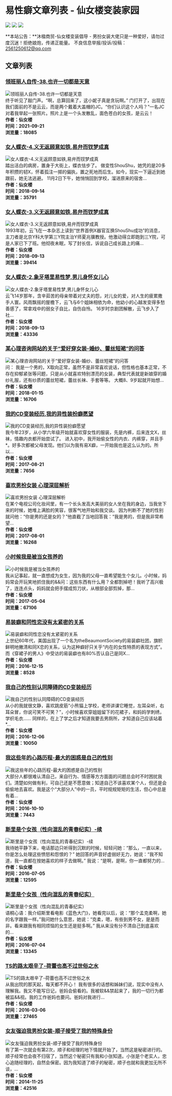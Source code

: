 # 易性癖文章列表 - 仙女楼变装家园

![](/wp-content/uploads/cdts/bianzhuang2.jpg) ![](/wp-content/uploads/cdts/bianzhuang2.jpg) ![](/wp-content/uploads/cdts/bianzhuang2.jpg)

**本站公告：**沐楹商贸-仙女楼变装倡导 - 男扮女装大佬只是一种爱好，请勿过度沉迷！拒绝娘炮，传递正能量。 不良信息举报/投诉/投稿：2561250612@qq.com

## 文章列表

### [领班丽人自传-38.也许一切都是天意](https://www.xiannvlou.cn/10097.html)
![领班丽人自传-38.也许一切都是天意](https://www.xiannvlou.cn/wp-content/uploads/2021/09/6631645009306806946-220x150.jpg)  
终于听见了敲门声。“啊，总算回来了，这小妮子真是贪玩啊。” 门打开了，出现在我们面前的不是云云，而是两个戴着大盖帽的JC。“你们认识这个人吗？”一名JC对着我举起一张照片。照片上是一个头发散乱，面色苍白的女孩，是云云！  
**作者：仙女楼**  
**时间：2021-09-21**  
**浏览量：18085**

### [女人蝶衣-4.义无返顾意如铁,易弁而钗梦成真](https://www.xiannvlou.cn/8709.html)
![女人蝶衣-4.义无返顾意如铁,易弁而钗梦成真](https://www.xiannvlou.cn/wp-content/uploads/2018/09/1602110747dea563421d48f39e-220x150.jpg)  
踏出洁白的病房，置身于大街上，蝶衣怯步了。 做变性ShouShu，她凭的是20多年积攒的韧X，怀着孤注一掷的偏执，置之死地而后生。如今，现实一下逼近到她跟前，她无法逃避。 11月2日下午，她悄悄回到学校，溜进原来的宿舍...  
**作者：仙女楼**  
**时间：2018-09-14**  
**浏览量：35791**

### [女人蝶衣-3.义无返顾意如铁,易弁而钗梦成真](https://www.xiannvlou.cn/8706.html)
![女人蝶衣-3.义无返顾意如铁,易弁而钗梦成真](https://www.xiannvlou.cn/wp-content/uploads/2018/09/160211074624da743eaa05202a-220x150.jpg)  
1993年初，云飞在一本杂志上读到“世界首例X器官互换ShouShu成功”的消息，主刀者是北京Y科大学第三Y院主治Y师夏兆骥教授。他激动得立即跑到三Y院，可是人家已下了班。他彻夜未眠，写了封长信，诉说自己成长路上的痛...  
**作者：仙女楼**  
**时间：2018-09-13**  
**浏览量：39414**

### [女人蝶衣-2.象牙塔里易性梦,男儿身怀女儿心](https://www.xiannvlou.cn/8703.html)
![女人蝶衣-2.象牙塔里易性梦,男儿身怀女儿心](https://www.xiannvlou.cn/wp-content/uploads/2018/09/1602110746a4e2d99fbc53b26e-220x150.jpg)  
云飞14岁那年，含辛茹苦的母亲带着对丈夫的怨，对儿女的爱，对人生的疲累撒手人寰。风雨飘摇的屋檐下，云飞与6个姐妹相依为命，他幼小的心越发变得多愁善感了，常拿戏中的弱女子自比，自伤自怜。 16岁时京剧团解散，云飞步入了社...  
**作者：仙女楼**  
**时间：2018-09-13**  
**浏览量：43336**

### [某心理咨询网站的关于“爱好穿女装-婚纱、蕾丝短裙”的问答](https://www.xiannvlou.cn/7260.html)
![某心理咨询网站的关于“爱好穿女装-婚纱、蕾丝短裙”的问答](https://www.xiannvlou.cn/wp-content/uploads/2018/01/17504_2391402_342121-220x150.jpg)  
问： 我是一个男的，X取向正常，虽然不是非常喜欢说话，但性格也基本正常，不存在抑郁紧张等问题，只是从小就喜欢特别漂亮的女装，典型代表就是新娘穿的婚纱礼服，还有纱质的蕾丝短裙，蕾丝长袜、手套等等。 大概8、9岁起就开始想...  
**作者：仙女楼**  
**时间：2018-01-15**  
**浏览量：16706**

### [我的CD变装经历,我的异性装扮癖愿望](https://www.xiannvlou.cn/6287.html)
![我的CD变装经历,我的异性装扮癖愿望](https://www.xiannvlou.cn/wp-content/uploads/2017/08/ghtvr34433ff-220x150.jpg)  
我今年23岁，从小学六年级开始就喜欢穿女性的服装，先是内裤，后来连文X，丝袜，情趣内衣都开始尝试了。 进入初中，我开始偷女性的内衣、内裤穿，并且手\*。好多次都被父母发现。他们以为我有易X癖，一开始我也是这么认为的。所以...  
**作者：仙女楼**  
**时间：2017-08-21**  
**浏览量：7656**

### [喜欢男扮女装 心理深层解析](https://www.xiannvlou.cn/6131.html)
![喜欢男扮女装 心理深层解析](https://www.xiannvlou.cn/wp-content/uploads/2017/07/1774889316-220x150.jpg)  
在某个电视公司化妆间里，有一个长头发高大美丽的女人坐在我的身边，当我坐下来的时候，她堆上满脸的笑容，很客气地开始和我交谈。 因为判断不了她的性别就问他：“你是男的还是女的？”他直截了当地回答我：“我是男的，但是我非常希望...  
**作者：仙女楼**  
**时间：2017-08-01**  
**浏览量：16268**

### [小时候我是被当女孩养的](https://www.xiannvlou.cn/5646.html)
![小时候我是被当女孩养的](https://www.xiannvlou.cn/wp-content/uploads/2017/05/4df51204109-220x150.jpg)  
我从记事起，就一直想成为女生，因为我的父母一直希望能生个女儿。小时候，妈妈常会开玩笑地抓住我的&&问：这些东西有什么用？全都割掉吧！我听了高兴极了，连连点头，妈妈就会把手摆成剪刀状，从根部全部剪掉，那...  
**作者：仙女楼**  
**时间：2017-05-04**  
**浏览量：67106**

### [易装癖和同性恋没有太紧密的关系](https://www.xiannvlou.cn/4981.html)
![易装癖和同性恋没有太紧密的关系](https://www.xiannvlou.cn/wp-content/uploads/2016/12/28EU2K5S76IT-220x150.jpg)  
上世纪60年代，美国出现了一个名为theBeaumontSociety的易装癖社团，旗帜鲜明地撇清和同X恋的关系，认为这种癖好只关乎“内在的女性特质的表现方式”。 而《穿裙子的男人》中受访的易装癖也有80%否认自己是同X...  
**作者：仙女楼**  
**时间：2016-12-15**  
**浏览量：8528**

### [我自己的性别认同障碍的CD变装经历](https://www.xiannvlou.cn/4930.html)
![我自己的性别认同障碍的CD变装经历](https://www.xiannvlou.cn/wp-content/uploads/2016/12/d1672db09f22c6ba7ce3378db065ada3fad-220x150.jpg)  
从小的我就很文静，喜欢跳皮筋“小熊猫上学校，老师讲课它睡觉，左耳朵听，右耳朵冒，你说可笑不可笑？”，小时候喜欢穿姐姐留下的花裙子，和妈妈学刺绣，学织毛衣…… 同样的，在上了学之后才知道我要去男厕所，才知道自己应该站着\*...  
**作者：仙女楼**  
**时间：2016-12-06**  
**浏览量：10050**

### [我这些年的心路历程-最大的困惑是自己的性别](https://www.xiannvlou.cn/4626.html)
![我这些年的心路历程-最大的困惑是自己的性别](https://www.xiannvlou.cn/wp-content/uploads/2016/10/51833b1282199-220x150.jpg)  
大部分人都很难认清自己，来自行为、情感等方方面面的问题总会时不时困扰我们。清楚如何做有利，可自己还是不愿意做；知道自己不该喜欢某个人，但还是会偷偷地去喜欢。我是这个“大部分人”中的一员，平时规规矩矩的生活，但心中总是有着...  
**作者：仙女楼**  
**时间：2016-10-10**  
**浏览量：7443**

### [斯里是个女孩（性向混乱的青春纪实）-续](https://www.xiannvlou.cn/4089.html)
![斯里是个女孩（性向混乱的青春纪实）-续](https://www.xiannvlou.cn/wp-content/uploads/2016/07/3d01213fb90e9151-220x150.jpg)  
我待她平静下来，电话那边只听得到沉默的时候，轻轻问她：“那么，一直以来，你是怎么处理这些愤怒和怨恨的？” 她回答的声音好虚弱好无力，她说：“我不知道，我一直都在按她喜欢的样子去做啊。” 我说：“是啊，是啊，你一直都努力的...  
**作者：仙女楼**  
**时间：2016-07-05**  
**浏览量：12595**

### [斯里是个女孩（性向混乱的青春纪实）](https://www.xiannvlou.cn/4085.html)
![斯里是个女孩（性向混乱的青春纪实）](https://www.xiannvlou.cn/wp-content/uploads/2016/07/3bc99a9014d08f151-220x150.jpg)  
语桐心语：我介绍斯里看电影《蓝色大门》，她看完以后，说：“那个孟克柔啊，她的名字跟我一样。”我问她什么意思，她说：“克柔，嗯，有些到男不女，是是而非。看来跟我有相同烦恼的女生还是挺多啊。” 我从来没有分不清自己到底喜欢的...  
**作者：仙女楼**  
**时间：2016-07-04**  
**浏览量：13345**

### [TS的路太艰辛了-荷蕾也高不过世俗之水](https://www.xiannvlou.cn/3513.html)
![TS的路太艰辛了-荷蕾也高不过世俗之水](https://www.xiannvlou.cn/wp-content/uploads/2016/03/co160305035046-0-220x150.jpg)  
从我出院的那天起，每天都不开心！ 我有很多的话想和姊妹们说，现实中没有人理解我。我又不能写日记，爸妈会偷看的。我被软&&禁起来了，我的一切行为都被监&&视。我的工作爸妈也要问。爸妈对我进行...  
**作者：仙女楼**  
**时间：2016-03-06**  
**浏览量：27465**

### [女友强迫我男扮女装-顺子接受了我的特殊身份](https://www.xiannvlou.cn/1931.html)
![女友强迫我男扮女装-顺子接受了我的特殊身份](https://www.xiannvlou.cn/wp-content/uploads/2014/11/tooopen_20120206213905949021.jpg)  
有了第一次就会有第2次，顺子和经理的地下情就开始了，当然这是秘密进行的。顺子经常也会夜不归宿了，当然这个秘密只有我和小张知道。小张是个老实人，忠心追随经理的，自然会保密。因为我知道了顺子的秘密，顺子也就和我更加无所不谈，...  
**作者：仙女楼**  
**时间：2014-11-25**  
**浏览量：42516**